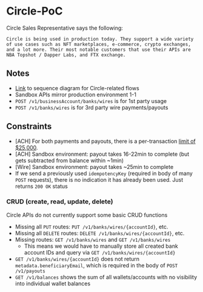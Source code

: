 # Circle-PoC

Circle Sales Representative says the following:

```
Circle is being used in production today. They support a wide variety of use cases such as NFT marketplaces, e-commerce, crypto exchanges, and a lot more. Their most notable customers that use their APIs are NBA Topshot / Dapper Labs, and FTX exchange.
```

## Notes

- [Link](https://lucid.app/lucidchart/2b08c7ae-09eb-4e9d-aa0e-9a27143a22bb/edit?beaconFlowId=4F5F3BAC09FD8CE1&invitationId=inv_d08807c6-1d7c-468d-9676-e4fb02b606d9&page=0_0#) to sequence diagram for Circle-related flows
- Sandbox APIs mirror production environment 1-1
- `POST /v1/businessAccount/banks/wires` is for 1st party usage
- `POST /v1/banks/wires` is for 3rd party wire payments/payouts

## Constraints

- [ACH] For both payments and payouts, there is a per-transaction [limit of $25,000](https://developers.circle.com/docs/ach-guide#additional-info).
- [ACH] Sandbox environment: payout takes 16-22min to complete (but gets subtracted from balance within ~1min)
- [Wire] Sandbox environment: payout takes ~25min to complete
- If we send a previously used `idempotencyKey` (required in body of many `POST` requests), there is no indication it has already been used. Just returns `200 OK` status

### CRUD (create, read, update, delete)

Circle APIs do not currently support some basic CRUD functions

- Missing all `PUT` routes: `PUT /v1/banks/wires/{accountId}`, etc.
- Missing all `DELETE` routes: `DELETE /v1/banks/wires/{accountId}`, etc.
- Missing routes: `GET /v1/banks/wires` and `GET /v1/banks/wires`
  - This means we would have to manually store all created bank account IDs and query via `GET /v1/banks/wires/{accountId}`
- `GET /v1/banks/wires/{accountId}` does not return `metadata.beneficiaryEmail`, which is required in the body of `POST /v1/payouts`
- `GET /v1/balances` shows the sum of all wallets/accounts with no visibility into individual wallet balances
